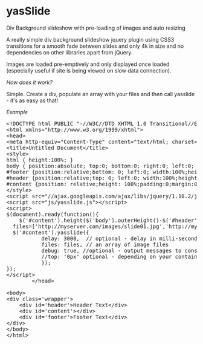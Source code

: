 yasSlide
========

Div Background  slideshow with pre-loading of images and auto resizing

A really simple div background slideshow jquery plugin using CSS3 transitions for a smooth fade between slides and only 4k in size and no dependencies on other libraries apart from jQuery.

Images are loaded pre-emptively and only displayed once loaded (especially useful if site is being viewed on slow data connection).

*How does it work?*

Simple. Create a div, populate an array with your files and then call yasslide - it's as easy as that!

*Example*

<pre>
&lt;!DOCTYPE html PUBLIC "-//W3C//DTD XHTML 1.0 Transitional//EN" "http://www.w3.org/TR/xhtml1/DTD/xhtml1-transitional.dtd"&gt;
&lt;html xmlns="http://www.w3.org/1999/xhtml"&gt;
&lt;head&gt;
&lt;meta http-equiv="Content-Type" content="text/html; charset=utf-8" /&gt;
&lt;title&gt;Untitled Document&lt;/title&gt;
&lt;style&gt;
html { height:100%; }
body { position:absolute; top:0; bottom:0; right:0; left:0; background:#09F;padding:0;margin:0;overflow:hidden;}
#footer {position:relative;bottom: 0; left:0; width:100%;height:60px;background:#666;}
#header {position:relative;top: 0; left:0; width:100%;height:60px;background:#666;  float-left;}
#content {position: relative;height: 100%;padding:0;margin:0;}
&lt;/style&gt;
&lt;script src="//ajax.googleapis.com/ajax/libs/jquery/1.10.2/jquery.min.js"&gt;&lt;/script&gt;
&lt;script src="js/yasslide.js"&gt;&lt;/script&gt;
&lt;script&gt;
$(document).ready(function(){
	$('#content').height($('body').outerHeight()-$('#header').outerHeight()-$('#footer').outerHeight()-21);
  files=['http://myserver.com/images/slide01.jpg','http://myserver.com/images/slide02.jpg','http://myserver.com/images/slide03.jpg'];
  $('#content').yasslide({
		   delay: 3000,  // optional - delay in milli-seconds
		   files: files, // an array of image files
		   debug: true, //optional - output messages to console.log
		   //top: '0px' optional - depending on your container div, where to create the floating div.  try without first.
		   });
});
&lt;/script&gt;
		&lt;/head&gt;

&lt;body&gt;
&lt;div class='wrapper'&gt;
    &lt;div id='header'&gt;Header Text&lt;/div&gt;
    &lt;div id='content'&gt;&lt;/div&gt;
    &lt;div id='footer'&gt;Footer Text&lt;/div&gt;
&lt;/div&gt;
&lt;/body&gt;
&lt;/html&gt;
</pre>
